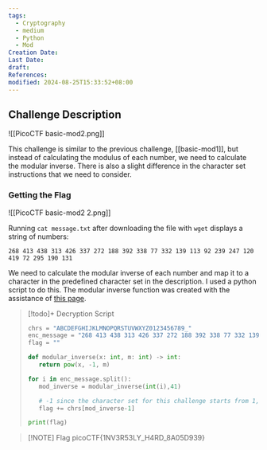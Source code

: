 ```yaml
---
tags:
  - Cryptography
  - medium
  - Python
  - Mod
Creation Date: 
Last Date: 
draft: 
References: 
modified: 2024-08-25T15:33:52+08:00
---
```

## Challenge Description
![[PicoCTF basic-mod2.png]]

This challenge is similar to the previous challenge, [[basic-mod1]], but instead of calculating the modulus of each number, we need to calculate the modular inverse. There is also a slight difference in the character set instructions that we need to consider.

### Getting the Flag
![[PicoCTF basic-mod2 2.png]]

Running `cat message.txt` after downloading the file with `wget` displays a string of numbers:

```
268 413 438 313 426 337 272 188 392 338 77 332 139 113 92 239 247 120 419 72 295 190 131
```

We need to calculate the modular inverse of each number and map it to a character in the predefined character set in the description. I used a python script to do this. The modular inverse function was created with the assistance of [this page](https://bitcointalk.org/index.php?topic=5430100.0).

>[!todo]+ Decryption Script
>```python
>chrs = "ABCDEFGHIJKLMNOPQRSTUVWXYZ0123456789_"
>enc_message = "268 413 438 313 426 337 272 188 392 338 77 332 139 113 92 239 247 120 419 72 295 190 131"
>flag = ""
>
>def modular_inverse(x: int, m: int) -> int:
>    return pow(x, -1, m)
>
>for i in enc_message.split():
>    mod_inverse = modular_inverse(int(i),41)
>
>    # -1 since the character set for this challenge starts from 1, unlike the previous challenge
>    flag += chrs[mod_inverse-1]
>
>print(flag)
>```

> [!NOTE] Flag
>picoCTF{1NV3R53LY_H4RD_8A05D939}






